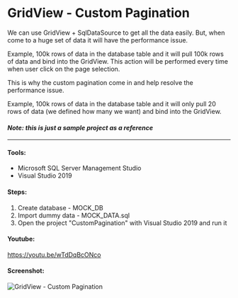 # GridView - Custom Pagination

We can use GridView + SqlDataSource to get all the data easily. But, when come to a huge set of data it will have the performance issue. 

Example, 100k rows of data in the database table and it will pull 100k rows of data and bind into the GridView. This action will be performed every time when user click on the page selection. 

This is why the custom pagination come in and help resolve the performance issue. 

Example, 100k rows of data in the database table and it will only pull 20 rows of data (we defined how many we want) and bind into the GridView.

#### *Note: this is just a sample project as a reference*

___

#### Tools:
- Microsoft SQL Server Management Studio
- Visual Studio 2019

#### Steps:
1. Create database - MOCK_DB
2. Import dummy data - MOCK_DATA.sql
3. Open the project "CustomPagination" with Visual Studio 2019 and run it

#### Youtube: 
https://youtu.be/wTdDqBcONco

#### Screenshot:

![GridView - Custom Pagination](https://raw.githubusercontent.com/joannakoay616/CustomPagination/main/screenshot.png)
